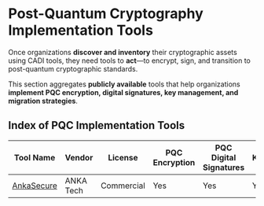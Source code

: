 # Post-Quantum Cryptography Implementation Tools

Once organizations **discover and inventory** their cryptographic assets using CADI tools, they need tools to **act**—to encrypt, sign, and transition to post-quantum cryptographic standards.

This section aggregates **publicly available** tools that help organizations **implement PQC encryption, digital signatures, key management, and migration strategies**.

## Index of PQC Implementation Tools

| Tool Name   | Vendor   | License   | PQC Encryption | PQC Digital Signatures | Kyber | Dilithium | Falcon | SPHINCS+ | Key Management | API Support | Comments |
|------------|---------|-----------|---------------|----------------------|-------|-----------|--------|---------|---------------|------------|----------|
| [AnkaSecure](https://ankatech.co) | ANKA Tech | Commercial | Yes | Yes | Yes | Yes | Yes | Yes | Yes | Yes | |
